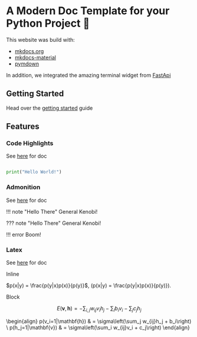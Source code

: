 # A Modern Doc Template for your Python Project 💅

This website was build with:

 - [mkdocs.org](https://www.mkdocs.org)
 - [mkdocs-material](https://squidfunk.github.io/mkdocs-material/)
 - [pymdown](https://facelessuser.github.io/pymdown-extensions/)

In addition, we integrated the amazing terminal widget from [FastApi](https://fastapi.tiangolo.com/)

## Getting Started

Head over the [getting started](getting_started) guide

## Features

### Code Highlights

See [here](https://squidfunk.github.io/mkdocs-material/reference/code-blocks/) for doc

```python

print("Hello World!")
```

### Admonition

See [here](https://squidfunk.github.io/mkdocs-material/reference/admonitions/) for doc

!!! note "Hello There"
    General Kenobi!

??? note "Hello There"
    General Kenobi!

!!! error
    Boom!


### Latex

See [here](https://squidfunk.github.io/mkdocs-material/reference/mathjax/) for doc

Inline

$p(x|y) = \frac{p(y|x)p(x)}{p(y)}$, \(p(x|y) = \frac{p(y|x)p(x)}{p(y)}\).

Block

$$
E(\mathbf{v}, \mathbf{h}) = -\sum_{i,j}w_{ij}v_i h_j - \sum_i b_i v_i - \sum_j c_j h_j
$$

\begin{align}
    p(v_i=1|\mathbf{h}) & = \sigma\left(\sum_j w_{ij}h_j + b_i\right) \\
    p(h_j=1|\mathbf{v}) & = \sigma\left(\sum_i w_{ij}v_i + c_j\right)
\end{align}

